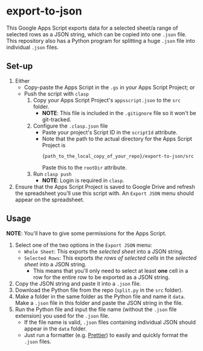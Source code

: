 # export-to-json

This Google Apps Script exports data for a selected sheet/a range of selected rows as a JSON string, which can be copied into one `.json` file. This repository also has a Python program for splitting a huge `.json` file into individual `.json` files.

## Set-up

1. Either
    - Copy-paste the Apps Script in the `.gs` in your Apps Script Project; or
    - Push the script with `clasp`
        1. Copy your Apps Script Project's `appsscript.json` to the `src` folder.
            - **NOTE**: This file is included in the `.gitignore` file so it won't be git-tracked.
        1. Configure the `.clasp.json` file
            - Paste your project's Script ID in the `scriptId` attribute.
            - Note that the path to the actual directory for the Apps Script Project is
                ```
                {path_to_the_local_copy_of_your_repo}/export-to-json/src
                ```
                Paste this to the `rootDir` attribute.
        1. Run `clasp push`
            - **NOTE**: Login is required in `clasp`.
1. Ensure that the Apps Script Project is saved to Google Drive and refresh the spreadsheet you'll use this script with. An `Export JSON` menu should appear on the spreadsheet.

## Usage

**NOTE**: You'll have to give some permissions for the Apps Script.

1. Select one of the two options in the `Export JSON` menu:
    - `Whole Sheet`: This exports the _selected sheet_ into a JSON string.
    - `Selected Rows`: This exports _the rows of selected cells_ in the _selected sheet_ into a JSON string.
        - This means that you'll only need to select at least **one** cell in a row for the entire row to be exported as a JSON string.
1. Copy the JSON string and paste it into a `.json` file.
1. Download the Python file from the repo (`split.py` in the `src` folder).
1. Make a folder in the same folder as the Python file and name it `data`. Make a `.json` file in this folder and paste the JSON string in the file.
1. Run the Python file and input the file name (without the `.json` file extension) you used for the `.json` file.
    - If the file name is valid, `.json` files containing individual JSON should appear in the `data` folder.
    - Just run a formatter (e.g. [Prettier](https://prettier.io/)) to easily and quickly format the `.json` files.
